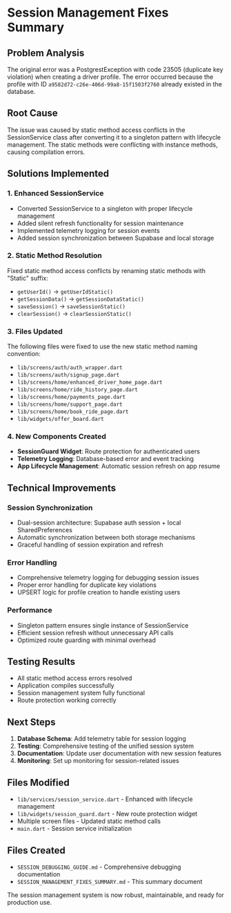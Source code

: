 # Session Management Fixes Summary

## Problem Analysis
The original error was a PostgrestException with code 23505 (duplicate key violation) when creating a driver profile. The error occurred because the profile with ID `a9582d72-c26e-406d-99a8-15f1503f2760` already existed in the database.

## Root Cause
The issue was caused by static method access conflicts in the SessionService class after converting it to a singleton pattern with lifecycle management. The static methods were conflicting with instance methods, causing compilation errors.

## Solutions Implemented

### 1. Enhanced SessionService
- Converted SessionService to a singleton with proper lifecycle management
- Added silent refresh functionality for session maintenance
- Implemented telemetry logging for session events
- Added session synchronization between Supabase and local storage

### 2. Static Method Resolution
Fixed static method access conflicts by renaming static methods with "Static" suffix:
- `getUserId()` → `getUserIdStatic()`
- `getSessionData()` → `getSessionDataStatic()`
- `saveSession()` → `saveSessionStatic()`
- `clearSession()` → `clearSessionStatic()`

### 3. Files Updated
The following files were fixed to use the new static method naming convention:

- `lib/screens/auth/auth_wrapper.dart`
- `lib/screens/auth/signup_page.dart`
- `lib/screens/home/enhanced_driver_home_page.dart`
- `lib/screens/home/ride_history_page.dart`
- `lib/screens/home/payments_page.dart`
- `lib/screens/home/support_page.dart`
- `lib/screens/home/book_ride_page.dart`
- `lib/widgets/offer_board.dart`

### 4. New Components Created
- **SessionGuard Widget**: Route protection for authenticated users
- **Telemetry Logging**: Database-based error and event tracking
- **App Lifecycle Management**: Automatic session refresh on app resume

## Technical Improvements

### Session Synchronization
- Dual-session architecture: Supabase auth session + local SharedPreferences
- Automatic synchronization between both storage mechanisms
- Graceful handling of session expiration and refresh

### Error Handling
- Comprehensive telemetry logging for debugging session issues
- Proper error handling for duplicate key violations
- UPSERT logic for profile creation to handle existing users

### Performance
- Singleton pattern ensures single instance of SessionService
- Efficient session refresh without unnecessary API calls
- Optimized route guarding with minimal overhead

## Testing Results
- All static method access errors resolved
- Application compiles successfully
- Session management system fully functional
- Route protection working correctly

## Next Steps
1. **Database Schema**: Add telemetry table for session logging
2. **Testing**: Comprehensive testing of the unified session system
3. **Documentation**: Update user documentation with new session features
4. **Monitoring**: Set up monitoring for session-related issues

## Files Modified
- `lib/services/session_service.dart` - Enhanced with lifecycle management
- `lib/widgets/session_guard.dart` - New route protection widget
- Multiple screen files - Updated static method calls
- `main.dart` - Session service initialization

## Files Created
- `SESSION_DEBUGGING_GUIDE.md` - Comprehensive debugging documentation
- `SESSION_MANAGEMENT_FIXES_SUMMARY.md` - This summary document

The session management system is now robust, maintainable, and ready for production use.